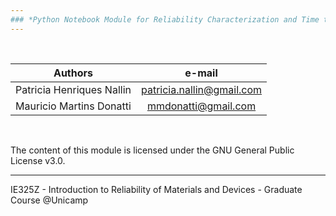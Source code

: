 ```yaml
---
### *Python Notebook Module for Reliability Characterization and Time to Failure Analysis*
---
```


<br>

|Authors   	|e-mail   	|
|:-:	|:-:	|
|Patricia Henriques Nallin  	|patricia.nallin@gmail.com   	| 
|Mauricio Martins Donatti  	|mmdonatti@gmail.com   	| 

<br>

The content of this module is licensed under the GNU General Public License v3.0.

---
IE325Z - Introduction to Reliability of Materials and Devices - Graduate Course @Unicamp
